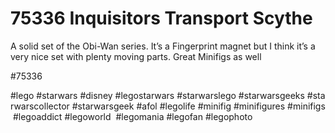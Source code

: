 # 75336 Inquisitors Transport Scythe

A solid set of the Obi-Wan series. It’s a Fingerprint magnet but I think it’s a very nice set with plenty moving parts. Great Minifigs as well

#75336 
 
 
 
 
#lego #starwars #disney #legostarwars #starwarslego #starwarsgeeks #starwarscollector #starwarsgeek #afol #legolife #minifig #minifigures #minifigs #legoaddict #legoworld  #legomania #legofan #legophoto 
 
